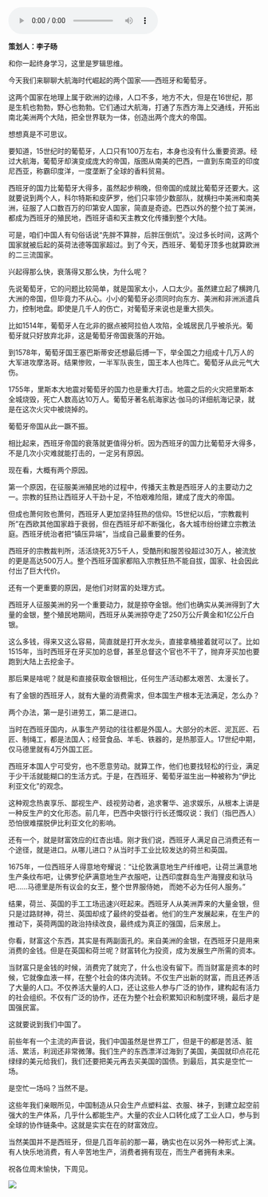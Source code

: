 <audio src="http://igetoss.cdn.igetget.com/mp3/201808/30/201808301155466882403286.mp3" controls="controls">您的浏览器不支持 audio 标签。</audio><p><b>策划人：李子旸</b></p><p>和你一起终身学习，这里是罗辑思维。</p><p>今天我们来聊聊大航海时代崛起的两个国家——西班牙和葡萄牙。</p><p>这两个国家在地理上属于欧洲的边缘，人口不多，地方不大，但是在16世纪，那是生机也勃勃，野心也勃勃。它们通过大航海，打通了东西方海上交通线，开拓出南北美洲两个大陆，把全世界联为一体，创造出两个庞大的帝国。</p><p>想想真是不可思议。</p><p>要知道，15世纪时的葡萄牙，人口只有100万左右，本身也没有什么重要资源。经过大航海，葡萄牙却演变成庞大的帝国，版图从南美的巴西，一直到东南亚的印度尼西亚，称霸印度洋，一度垄断了全球的香料贸易。</p><p>西班牙的国力比葡萄牙大得多，虽然起步稍晚，但帝国的成就比葡萄牙还要大。这就要说到两个人，科尔特斯和皮萨罗，他们只率领少数部队，就横扫中美洲和南美洲，征服了人口数百万的印第安人国家，简直是奇迹。巴西以外的整个拉丁美洲，都成为西班牙的殖民地，西班牙语和天主教文化传播到整个大陆。</p><p>可是，咱们中国人有句俗话说“先胖不算胖，后胖压倒炕”。没过多长时间，这两个国家就被后起的英荷法德等国家超过。到了今天，西班牙、葡萄牙顶多也就算欧洲的二三流国家。</p><p>兴起得那么快，衰落得又那么快，为什么呢？</p><p>先说葡萄牙，它的问题比较简单，就是国家太小，人口太少。虽然建立起了横跨几大洲的帝国，但毕竟力不从心。小小的葡萄牙必须同时向东方、美洲和非洲派遣兵力，控制地盘。即使是几千人的伤亡，对葡萄牙来说也是重大损失。</p><p>比如1514年，葡萄牙人在北非的据点被阿拉伯人攻陷，全城居民几乎被杀光。葡萄牙就只好放弃北非，这是葡萄牙帝国衰落的开始。</p><p>到1578年，葡萄牙国王塞巴斯蒂安还想最后搏一下，举全国之力组成十几万人的大军进攻摩洛哥。结果惨败，一半军队丧生，国王本人也阵亡。葡萄牙从此元气大伤。</p><p>1755年，里斯本大地震对葡萄牙的国力也是重大打击。地震之后的火灾把里斯本全城烧毁，死亡人数高达10万人。葡萄牙著名航海家达·伽马的详细航海记录，就是在这次火灾中被烧掉的。</p><p>葡萄牙帝国从此一蹶不振。</p><p>相比起来，西班牙帝国的衰落就更值得分析。因为西班牙的国力比葡萄牙大得多，不是几次小灾难就能打击的，一定另有原因。</p><p>现在看，大概有两个原因。</p><p>第一个原因，在征服美洲殖民地的过程中，传播天主教是西班牙人的主要动力之一。宗教的狂热让西班牙人干劲十足，不怕艰难险阻，建成了庞大的帝国。</p><p>但成也萧何败也萧何，西班牙人更加坚持狂热的信仰。15世纪以后，“宗教裁判所”在西欧其他国家趋于衰弱，但在西班牙却不断强化，各大城市纷纷建立宗教法庭。西班牙统治者把“镇压异端”，当成自己最重要的任务。</p><p>西班牙的宗教裁判所，活活烧死3万5千人，受酷刑和服苦役超过30万人，被流放的更是高达500万人。整个西班牙国家都陷入宗教狂热不能自拔，国家、社会因此付出了巨大代价。</p><p>还有一个更重要的原因，是他们对财富的处理方式。</p><p>西班牙人征服美洲的另一个重要动力，就是掠夺金银。他们也确实从美洲得到了大量的金银，整个殖民地期间，西班牙从美洲掠夺走了250万公斤黄金和1亿公斤白银。</p><p>这么多钱，得来又这么容易，简直就是打开水龙头，直接拿桶接着就可以了。比如1515年，当时西班牙在牙买加的总督，甚至总督这个官也不干了，抛弃牙买加也要跑到大陆上去挖金子。</p><p>那后果是啥呢？就是和直接获取金银相比，任何生产活动都太艰苦、太漫长了。</p><p>有了金银的西班牙人，就有大量的消费需求，但本国生产根本无法满足，怎么办？</p><p>两个办法，第一是引进劳工，第二是进口。</p><p>当时在西班牙国内，从事生产劳动的往往都是外国人。大部分的木匠、泥瓦匠、石匠、制绳工，都是法国人；经营食品、羊毛、铁器的，是热那亚人。17世纪中期，仅马德里就有4万外国工匠。</p><p>西班牙本国人宁可受穷，也不愿意劳动。就算工作，他们也要找轻松的行业，满足于少干活就能糊口的生活方式。于是，在西班牙、葡萄牙滋生出一种被称为“伊比利亚文化”的观念。</p><p>这种观念热衷享乐、鄙视生产、歧视劳动者，追求奢华、追求娱乐，从根本上讲是一种反生产的文化形态。前几年，巴西中央银行行长还慨叹说：我们（指巴西人）恐怕很难摆脱伊比利亚文化的影响。</p><p>还有一个，就是财富效应的红杏出墙。刚才我们说，西班牙人满足自己消费还有一个途径，就是进口。从哪儿进口？从当时手工业比较发达的荷兰和英国。</p><p>1675年，一位西班牙人得意地夸耀说：“让伦敦满意地生产纤维吧，让荷兰满意地生产条纹布吧，让佛罗伦萨满意地生产衣服吧，让西印度群岛生产海狸皮和驮马吧……马德里是所有议会的女王，整个世界服侍她， 而她不必为任何人服务。”</p><p>结果，荷兰、英国的手工工场迅速兴旺起来。西班牙人从美洲弄来的大量金银，但只是过路财神，荷兰、英国却成了最终的受益者。他们的生产发展起来，在生产的推动下，英荷两国的政治持续改良，最终成为真正的强国，后来居上。</p><p>你看，财富这个东西，其实是有两副面孔的。来自美洲的金银，在西班牙只是用来消费的金钱。但是在英国和荷兰呢？财富转化为投资，成为发展生产所需的资本。</p><p>当财富只是金钱的时候，消费完了就完了，什么也没有留下。而当财富是资本的时候，它就像血液一样，在整个社会的体内流转。不仅生产出新的财富，而且还养活了大量的人口。不仅养活大量的人口，还让这些人参与广泛的协作，建构起有活力的社会组织。不仅有广泛的协作，还在为整个社会积累知识和制度环境，最后才是国强民富。</p><p>这就要说到我们中国了。</p><p>前些年有一个主流的声音说，我们中国虽然是世界工厂，但是干的都是苦活、脏活、累活，利润还非常微薄。我们生产的东西漂洋过海到了美国，美国就印点花花绿绿的美元给我们，我们还要把美元再去买美国的国债。到最后，其实是空忙一场。</p><p>是空忙一场吗？当然不是。</p><p>这些年我们亲眼所见，中国制造从只会生产点塑料盆、衣服、袜子，到建立起空前强大的生产体系，几乎什么都能生产。大量的农业人口转化成了工业人口，参与到全球的协作链条中。这就是实实在在的财富效应。</p><p>当然美国并不是西班牙，但是几百年前的那一幕，确实也在以另外一种形式上演。有人快乐地消费，有人辛苦地生产，消费者拥有现在，而生产者拥有未来。</p><p>祝各位周末愉快，下周见。</p><img src="https://piccdn.igetget.com/img/201708/24/201708242353187261094219.jpg" />